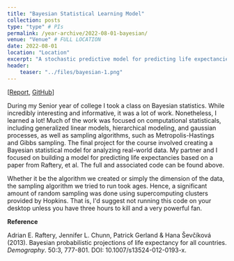 ```yaml
---
title: "Bayesian Statistical Learning Model"
collection: posts
type: "type" # PIs
permalink: /year-archive/2022-08-01-bayesian/
venue: "Venue" # FULL LOCATION
date: 2022-08-01
location: "Location"
excerpt: "A stochastic predictive model for predicting life expectancies."
header:
    teaser: "../files/bayesian-1.png"
---
```


[[Report](https://github.com/ofw24/friendly-potato/blob/main/Final%20Report.pdf), [GitHub](https://github.com/ofw24/friendly-potato)]

During my Senior year of college I took a class on Bayesian statistics. While incredibly interesting and informative, it was a lot of work. Nonetheless, I learned a lot! Much of the work was focused on computational statisticals, including generalized linear models, hierarchical modeling, and gaussian processes, as well as sampling algorithms, such as Metropolis-Hastings and Gibbs sampling. The final project for the course involved creating a Bayesian statistical model for analyzing real-world data. My partner and I focused on building a model for predicting life expectancies based on a paper from Raftery, et al. The full and associated code can be found above.

Whether it be the algorithm we created or simply the dimension of the data, the sampling algorithm we tried to run took ages. Hence, a significant amount of random sampling was done using supercomputing clusters provided by Hopkins. That is, I'd suggest not running this code on your desktop unless you have three hours to kill and a very powerful fan.


**Reference**

Adrian E. Raftery, Jennifer L. Chunn, Patrick Gerland & Hana Ševčíková (2013). Bayesian probabilistic projections of life expectancy for all countries. *Demography*. 50:3, 777-801. DOI: 10.1007/s13524-012-0193-x.
